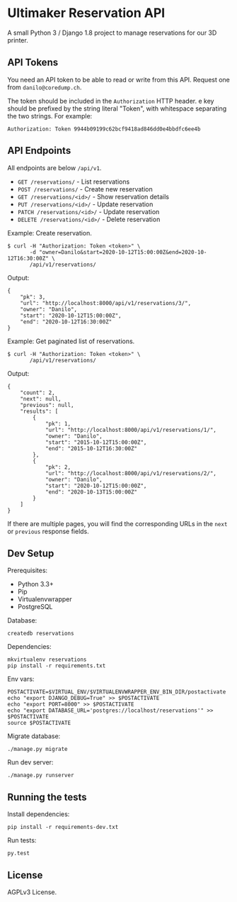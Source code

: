 # Ultimaker Reservation API

A small Python 3 / Django 1.8 project to manage reservations for our 3D printer.


## API Tokens

You need an API token to be able to read or write from this API. Request one
from `danilo@coredump.ch`.

The token should be included in the `Authorization` HTTP header. e key should
be prefixed by the string literal "Token", with whitespace separating the two
strings. For example:

    Authorization: Token 9944b09199c62bcf9418ad846dd0e4bbdfc6ee4b


## API Endpoints

All endpoints are below `/api/v1`.

- `GET /reservations/` - List reservations
- `POST /reservations/` - Create new reservation
- `GET /reservations/<id>/` - Show reservation details
- `PUT /reservations/<id>/` - Update reservation
- `PATCH /reservations/<id>/` - Update reservation
- `DELETE /reservations/<id>/` - Delete reservation

Example: Create reservation.

    $ curl -H "Authorization: Token <token>" \
           -d "owner=Danilo&start=2020-10-12T15:00:00Z&end=2020-10-12T16:30:00Z" \
           /api/v1/reservations/

Output:

    {
        "pk": 3,
        "url": "http://localhost:8000/api/v1/reservations/3/",
        "owner": "Danilo",
        "start": "2020-10-12T15:00:00Z",
        "end": "2020-10-12T16:30:00Z"
    }

Example: Get paginated list of reservations.

    $ curl -H "Authorization: Token <token>" \
           /api/v1/reservations/

Output:

    {
        "count": 2,
        "next": null,
        "previous": null,
        "results": [
            {
                "pk": 1,
                "url": "http://localhost:8000/api/v1/reservations/1/",
                "owner": "Danilo",
                "start": "2015-10-12T15:00:00Z",
                "end": "2015-10-12T16:30:00Z"
            },
            {
                "pk": 2,
                "url": "http://localhost:8000/api/v1/reservations/2/",
                "owner": "Danilo",
                "start": "2020-10-12T15:00:00Z",
                "end": "2020-10-13T15:00:00Z"
            }
        ]
    }

If there are multiple pages, you will find the corresponding URLs in the `next`
or `previous` response fields.


## Dev Setup

Prerequisites:

- Python 3.3+
- Pip
- Virtualenvwrapper
- PostgreSQL

Database:

    createdb reservations

Dependencies:

    mkvirtualenv reservations
    pip install -r requirements.txt

Env vars:

    POSTACTIVATE=$VIRTUAL_ENV/$VIRTUALENVWRAPPER_ENV_BIN_DIR/postactivate
    echo "export DJANGO_DEBUG=True" >> $POSTACTIVATE
    echo "export PORT=8000" >> $POSTACTIVATE
    echo "export DATABASE_URL='postgres://localhost/reservations'" >> $POSTACTIVATE
    source $POSTACTIVATE

Migrate database:

    ./manage.py migrate

Run dev server:

    ./manage.py runserver

## Running the tests

Install dependencies:

    pip install -r requirements-dev.txt

Run tests:

    py.test

## License

AGPLv3 License.
